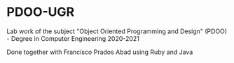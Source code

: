 # PDOO-UGR
Lab work of the subject "Object Oriented Programming and Design" (PDOO) - Degree in Computer Engineering 2020-2021

Done together with Francisco Prados Abad using Ruby and Java
